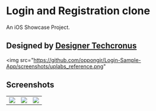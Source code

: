# Login and Registration clone

An iOS Showcase Project. 

## Designed by [Designer Techcronus](https://www.uplabs.com/designer_techcronus)

<img src="https://github.com/oppongjr/Login-Sample-App/screenshots/uplabs_reference.png"

## Screenshots
<table>
  <tr>
    <td>
      <img src="https://github.com/oppongjr/Login-Sample-App/screenshots/login.png?raw=true" />
    </td>
    <td>
      <img src="https://github.com/oppongjr/Login-Sample-App/screenshots/signup.png?raw=true" />
    </td>
    <td>
      <img src="https://github.com/oppongjr/Login-Sample-App/screenshots/forgot_pass.png?raw=true" />
  </tr>
</table>


